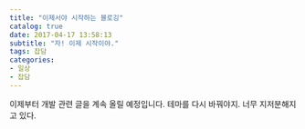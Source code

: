 ```yaml
---
title: "이제서야 시작하는 블로깅"
catalog: true
date: 2017-04-17 13:58:13
subtitle: "자! 이제 시작이야."
tags: 잡담
categories:
- 일상
- 잡담
---
```

이제부터 개발 관련 글을 계속 올릴 예정입니다.
테마를 다시 바꿔야지.
너무 지저분해지고 있다.